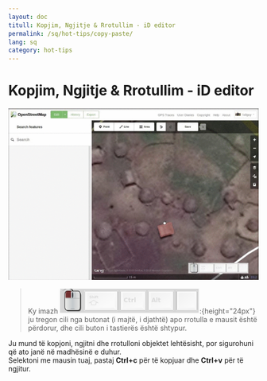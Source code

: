 ```yaml
---
layout: doc
titull: Kopjim, Ngjitje & Rrotullim - iD editor
permalink: /sq/hot-tips/copy-paste/
lang: sq
category: hot-tips
---
```


Kopjim, Ngjitje & Rrotullim - iD editor
============

![copy-paste][]

> Ky imazh ![keymon]:{height="24px"} ju tregon cili nga butonat (i majtë, i djathtë) apo rrotulla e mausit është përdorur, dhe cili buton i tastierës është shtypur.   

Ju mund të kopjoni, ngjitni dhe rrotulloni objektet lehtësisht, por sigurohuni që ato janë në madhësinë e duhur.  
Selektoni me mausin tuaj, pastaj **Ctrl+c** për të kopjuar dhe **Ctrl+v** për të ngjitur.  

[copy-paste]:/images/hot-tips/copy-paste.gif
[keymon]:/images/hot-tips/keymon.png